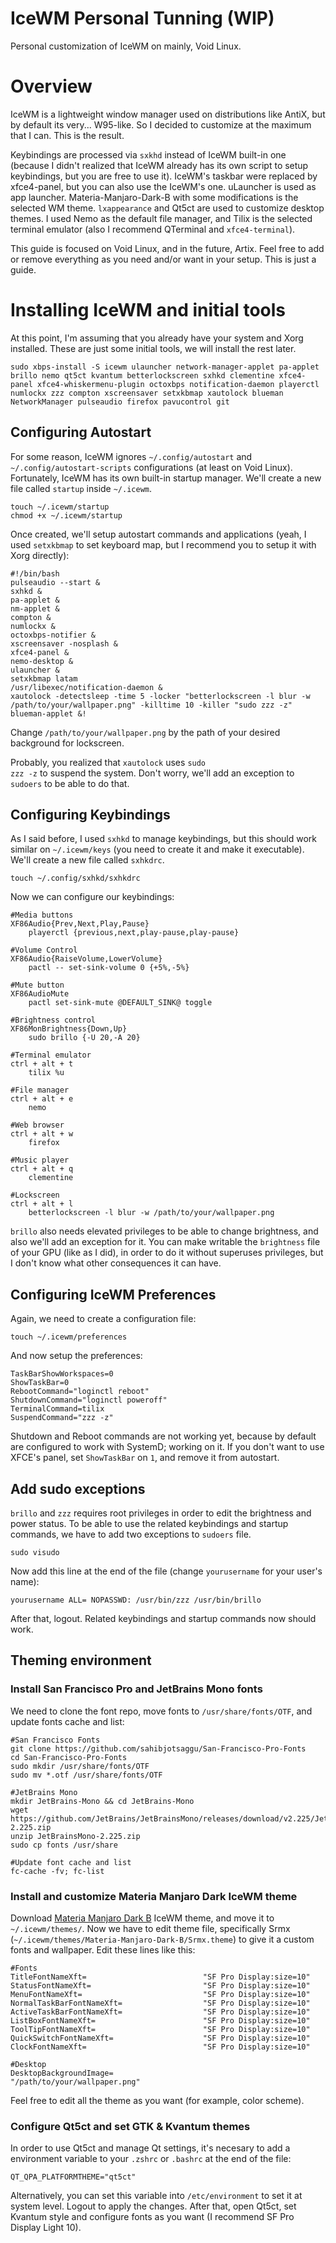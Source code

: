 # IceWM Personal Tunning (WIP)
Personal customization of IceWM on mainly, Void Linux.

<H1>Overview</H1>
IceWM is a lightweight window manager used on distributions like AntiX, but by default its very... W95-like. So I decided to customize at the maximum that I can. This is the result. 

Keybindings are processed via <code>sxkhd</code> instead of IceWM built-in one (because I didn't realized that IceWM already has its own script to setup keybindings, but you are free to use it). IceWM's taskbar were replaced by xfce4-panel, but you can also use the IceWM's one. uLauncher is used as app launcher. Materia-Manjaro-Dark-B with some modifications is the selected WM theme. <code>lxappearance</code> and Qt5ct are used to customize desktop themes. I used Nemo as the default file manager, and Tilix is the selected terminal emulator (also I recommend QTerminal and <code>xfce4-terminal</code>).

This guide is focused on Void Linux, and in the future, Artix. Feel free to add or remove everything as you need and/or want in your setup. This is just a guide.

<H1>Installing IceWM and initial tools</H1>
At this point, I'm assuming that you already have your system and Xorg installed. These are just some initial tools, we will install the rest later.

    sudo xbps-install -S icewm ulauncher network-manager-applet pa-applet brillo nemo qt5ct kvantum betterlockscreen sxhkd clementine xfce4-panel xfce4-whiskermenu-plugin octoxbps notification-daemon playerctl numlockx zzz compton xscreensaver setxkbmap xautolock blueman NetworkManager pulseaudio firefox pavucontrol git
   
<H2>Configuring Autostart</H2>
For some reason, IceWM ignores <code>~/.config/autostart</code> and <code>~/.config/autostart-scripts</code> configurations (at least on Void Linux). Fortunately, IceWM has its own built-in startup manager. We'll create a new file called <code>startup</code> inside <code>~/.icewm</code>.

    touch ~/.icewm/startup
    chmod +x ~/.icewm/startup
   
Once created, we'll setup autostart commands and applications (yeah, I used <code>setxkbmap</code> to set keyboard map, but I recommend you to setup it with Xorg directly):

    #!/bin/bash
    pulseaudio --start &
    sxhkd &
    pa-applet &
    nm-applet &
    compton &
    numlockx &
    octoxbps-notifier &
    xscreensaver -nosplash &
    xfce4-panel &
    nemo-desktop &
    ulauncher &
    setxkbmap latam
    /usr/libexec/notification-daemon &
    xautolock -detectsleep -time 5 -locker "betterlockscreen -l blur -w /path/to/your/wallpaper.png" -killtime 10 -killer "sudo zzz -z"
    blueman-applet &!
    
Change <code>/path/to/your/wallpaper.png</code> by the path of your desired background for lockscreen.

Probably, you realized that <code>xautolock</code> uses <code>sudo zzz -z</code> to suspend the system. Don't worry, we'll add an exception to <code>sudoers</code> to be able to do that.

<H2>Configuring Keybindings</H2>
As I said before, I used <code>sxhkd</code> to manage keybindings, but this should work similar on <code>~/.icewm/keys</code> (you need to create it and make it executable). We'll create a new file called <code>sxhkdrc</code>.

    touch ~/.config/sxhkd/sxhkdrc
    
Now we can configure our keybindings:

    #Media buttons
    XF86Audio{Prev,Next,Play,Pause}
	    playerctl {previous,next,play-pause,play-pause}

    #Volume Control
    XF86Audio{RaiseVolume,LowerVolume}
        pactl -- set-sink-volume 0 {+5%,-5%}

    #Mute button
    XF86AudioMute
        pactl set-sink-mute @DEFAULT_SINK@ toggle

    #Brightness control
    XF86MonBrightness{Down,Up}
	    sudo brillo {-U 20,-A 20}

    #Terminal emulator
    ctrl + alt + t
        tilix %u

    #File manager
    ctrl + alt + e
        nemo

    #Web browser
    ctrl + alt + w
        firefox

    #Music player
    ctrl + alt + q
        clementine

    #Lockscreen
    ctrl + alt + l
        betterlockscreen -l blur -w /path/to/your/wallpaper.png
        
<code>brillo</code> also needs elevated privileges to be able to change brightness, and also we'll add an exception for it. You can make writable the <code>brightness</code> file of your GPU (like as I did), in order to do it without superuses privileges, but I don't know what other consequences it can have.

<H2>Configuring IceWM Preferences</H2>
Again, we need to create a configuration file:
    
    touch ~/.icewm/preferences
    
And now setup the preferences:

    TaskBarShowWorkspaces=0
    ShowTaskBar=0
    RebootCommand="loginctl reboot"
    ShutdownCommand="loginctl poweroff"
    TerminalCommand=tilix
    SuspendCommand="zzz -z"
    
Shutdown and Reboot commands are not working yet, because by default are configured to work with SystemD; working on it. 
If you don't want to use XFCE's panel, set <code>ShowTaskBar</code> on <code>1</code>, and remove it from autostart.

<H2>Add sudo exceptions</H2>
<code>brillo</code> and <code>zzz</code> requires root privileges in order to edit the brightness and power status. To be able to use the related keybindings and startup commands, we have to add two exceptions to <code>sudoers</code> file. 

	sudo visudo

Now add this line at the end of the file (change <code>yourusername</code> for your user's name):
	
	yourusername ALL= NOPASSWD: /usr/bin/zzz /usr/bin/brillo
	
After that, logout. Related keybindings and startup commands now should work.

<H2>Theming environment</H2>

<H3>Install San Francisco Pro and JetBrains Mono fonts</H3>
We need to clone the font repo, move fonts to <code>/usr/share/fonts/OTF</code>, and update fonts cache and list:

	#San Francisco Fonts
	git clone https://github.com/sahibjotsaggu/San-Francisco-Pro-Fonts
	cd San-Francisco-Pro-Fonts
	sudo mkdir /usr/share/fonts/OTF
	sudo mv *.otf /usr/share/fonts/OTF
	
	#JetBrains Mono
	mkdir JetBrains-Mono && cd JetBrains-Mono
	wget https://github.com/JetBrains/JetBrainsMono/releases/download/v2.225/JetBrainsMono-2.225.zip
	unzip JetBrainsMono-2.225.zip
	sudo cp fonts /usr/share
	
	#Update font cache and list
	fc-cache -fv; fc-list

<H3>Install and customize Materia Manjaro Dark IceWM theme</H3>
Download <a href=https://www.box-look.org/p/1393603/>Materia Manjaro Dark B</a> IceWM theme, and move it to <code>~/.icewm/themes/</code>. Now we have to edit theme file, specifically Srmx (<code>~/.icewm/themes/Materia-Manjaro-Dark-B/Srmx.theme</code>) to give it a custom fonts and wallpaper. Edit these lines like this:

	#Fonts
	TitleFontNameXft=                          "SF Pro Display:size=10"
	StatusFontNameXft=                         "SF Pro Display:size=10"
	MenuFontNameXft=                           "SF Pro Display:size=10"
	NormalTaskBarFontNameXft=                  "SF Pro Display:size=10"
	ActiveTaskBarFontNameXft=                  "SF Pro Display:size=10"
	ListBoxFontNameXft=                        "SF Pro Display:size=10"
	ToolTipFontNameXft=                        "SF Pro Display:size=10"
	QuickSwitchFontNameXft=                    "SF Pro Display:size=10"
	ClockFontNameXft=                          "SF Pro Display:size=10"

	#Desktop
	DesktopBackgroundImage=                   "/path/to/your/wallpaper.png"
	
Feel free to edit all the theme as you want (for example, color scheme).

<H3>Configure Qt5ct and set GTK & Kvantum themes</H3>
In order to use Qt5ct and manage Qt settings, it's necesary to add a environment variable to your <code>.zshrc</code> or <code>.bashrc</code> at the end of the file:

	QT_QPA_PLATFORMTHEME="qt5ct"
	
Alternatively, you can set this variable into <code>/etc/environment</code> to set it at system level. Logout to apply the changes. 
After that, open Qt5ct, set Kvantum style and configure fonts as you want (I recommend SF Pro Display Light 10).
